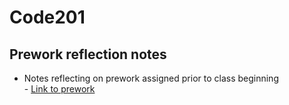 # Code201

## Prework reflection notes
- Notes reflecting on prework assigned prior to class beginning
<br>  - [Link to prework](./preworkreview.md)
